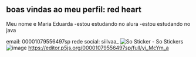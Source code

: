 ## boas vindas ao meu perfil: red heart 
 Meu nome e Maria Eduarda 
 -estou estudando no alura 
 -estou estudando no java 

 email: 00001079556497sp
 rede social: siilvaa_
 <img src="https://media.tenor.com/agAQc8T3ChEAAAAi/so.gif" alt="So Sticker - So Stickers"/>![image](https://github.com/2cverde18/2cverde18/assets/172515466/8d2fc409-6c57-4f8e-98a6-7be78bb6d34c)
https://editor.p5js.org/00001079556497sp/full/yi_McYm_a
